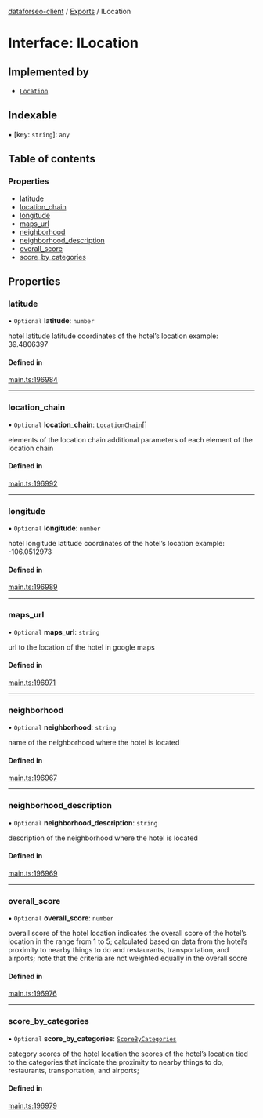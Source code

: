 [dataforseo-client](../README.md) / [Exports](../modules.md) / ILocation

# Interface: ILocation

## Implemented by

- [`Location`](../classes/Location.md)

## Indexable

▪ [key: `string`]: `any`

## Table of contents

### Properties

- [latitude](ILocation.md#latitude)
- [location\_chain](ILocation.md#location_chain)
- [longitude](ILocation.md#longitude)
- [maps\_url](ILocation.md#maps_url)
- [neighborhood](ILocation.md#neighborhood)
- [neighborhood\_description](ILocation.md#neighborhood_description)
- [overall\_score](ILocation.md#overall_score)
- [score\_by\_categories](ILocation.md#score_by_categories)

## Properties

### latitude

• `Optional` **latitude**: `number`

hotel latitude
latitude coordinates of the hotel’s location
example:
39.4806397

#### Defined in

[main.ts:196984](https://github.com/dataforseo/TypeScriptClient/blob/7ca1aa4/main.ts#L196984)

___

### location\_chain

• `Optional` **location\_chain**: [`LocationChain`](../classes/LocationChain.md)[]

elements of the location chain
additional parameters of each element of the location chain

#### Defined in

[main.ts:196992](https://github.com/dataforseo/TypeScriptClient/blob/7ca1aa4/main.ts#L196992)

___

### longitude

• `Optional` **longitude**: `number`

hotel longitude
latitude coordinates of the hotel’s location
example:
-106.0512973

#### Defined in

[main.ts:196989](https://github.com/dataforseo/TypeScriptClient/blob/7ca1aa4/main.ts#L196989)

___

### maps\_url

• `Optional` **maps\_url**: `string`

url to the location of the hotel in google maps

#### Defined in

[main.ts:196971](https://github.com/dataforseo/TypeScriptClient/blob/7ca1aa4/main.ts#L196971)

___

### neighborhood

• `Optional` **neighborhood**: `string`

name of the neighborhood where the hotel is located

#### Defined in

[main.ts:196967](https://github.com/dataforseo/TypeScriptClient/blob/7ca1aa4/main.ts#L196967)

___

### neighborhood\_description

• `Optional` **neighborhood\_description**: `string`

description of the neighborhood where the hotel is located

#### Defined in

[main.ts:196969](https://github.com/dataforseo/TypeScriptClient/blob/7ca1aa4/main.ts#L196969)

___

### overall\_score

• `Optional` **overall\_score**: `number`

overall score of the hotel location
indicates the overall score of the hotel’s location in the range from 1 to 5;
calculated based on data from the hotel’s proximity to nearby things to do and restaurants, transportation, and airports;
note that the criteria are not weighted equally in the overall score

#### Defined in

[main.ts:196976](https://github.com/dataforseo/TypeScriptClient/blob/7ca1aa4/main.ts#L196976)

___

### score\_by\_categories

• `Optional` **score\_by\_categories**: [`ScoreByCategories`](../classes/ScoreByCategories.md)

category scores of the hotel location
the scores of the hotel’s location tied to the categories that indicate the proximity to nearby things to do, restaurants, transportation, and airports;

#### Defined in

[main.ts:196979](https://github.com/dataforseo/TypeScriptClient/blob/7ca1aa4/main.ts#L196979)
